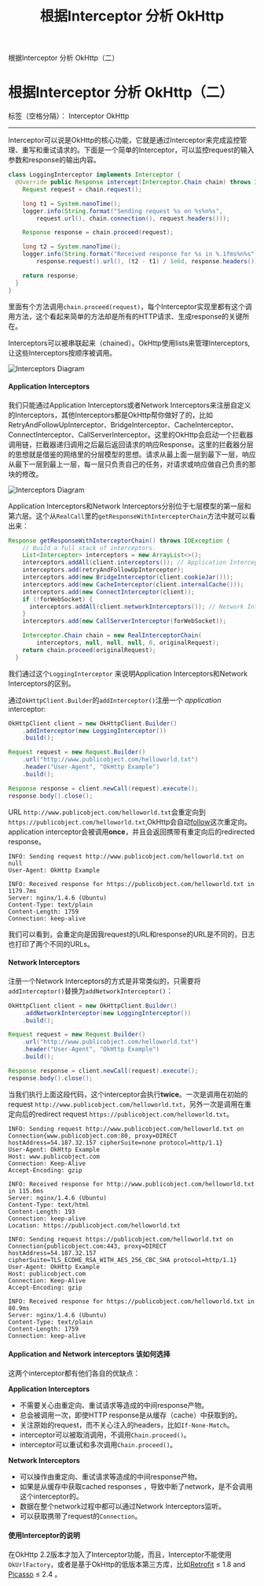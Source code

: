 ﻿---
layout: post
title: 根据Interceptor 分析 OkHttp
categories: Interceptor OkHttp
description: 根据Interceptor 分析 OkHttp。
keywords: Interceptor, OkHttp
---
根据Interceptor 分析 OkHttp（二）
# 根据Interceptor 分析 OkHttp（二）

标签（空格分隔）： Interceptor OkHttp

---

Interceptor可以说是OkHttp的核心功能，它就是通过Interceptor来完成监控管理、重写和重试请求的。下面是一个简单的Interceptor，可以监控request的输入参数和response的输出内容。

```java
class LoggingInterceptor implements Interceptor {
  @Override public Response intercept(Interceptor.Chain chain) throws IOException {
    Request request = chain.request();

    long t1 = System.nanoTime();
    logger.info(String.format("Sending request %s on %s%n%s",
        request.url(), chain.connection(), request.headers()));

    Response response = chain.proceed(request);

    long t2 = System.nanoTime();
    logger.info(String.format("Received response for %s in %.1fms%n%s",
        response.request().url(), (t2 - t1) / 1e6d, response.headers()));

    return response;
  }
}
```

里面有个方法调用`chain.proceed(request)`，每个Interceptor实现里都有这个调用方法，这个看起来简单的方法却是所有的HTTP请求、生成response的关键所在。

Interceptors可以被串联起来（chained）。OkHttp使用lists来管理Interceptors,让这些Interceptors按顺序被调用。

![Interceptors Diagram](https://raw.githubusercontent.com/wiki/square/okhttp/interceptors@2x.png)

#### Application Interceptors

我们只能通过Application Interceptors或者Network Interceptors来注册自定义的Interceptors，其他Interceptors都是OkHttp帮你做好了的，比如RetryAndFollowUpInterceptor、BridgeInterceptor、CacheInterceptor、ConnectInterceptor、CallServerInterceptor。这里的OkHttp会启动一个拦截器调用链，拦截器递归调用之后最后返回请求的响应Response。这里的拦截器分层的思想就是借鉴的网络里的分层模型的思想。请求从最上面一层到最下一层，响应从最下一层到最上一层，每一层只负责自己的任务，对请求或响应做自己负责的那块的修改。

![Interceptors Diagram](https://ww4.sinaimg.cn/large/006tNbRwly1fdb4w7y0h0j30o90jignd.jpg)

Application Interceptors和Network Interceptors分别位于七层模型的第一层和第六层。这个从`RealCall`里的`getResponseWithInterceptorChain`方法中就可以看出来：

```java
Response getResponseWithInterceptorChain() throws IOException {
    // Build a full stack of interceptors.
    List<Interceptor> interceptors = new ArrayList<>();
    interceptors.addAll(client.interceptors()); // Application Interceptors
    interceptors.add(retryAndFollowUpInterceptor);
    interceptors.add(new BridgeInterceptor(client.cookieJar()));
    interceptors.add(new CacheInterceptor(client.internalCache()));
    interceptors.add(new ConnectInterceptor(client));
    if (!forWebSocket) {
      interceptors.addAll(client.networkInterceptors()); // Network Interceptors
    }
    interceptors.add(new CallServerInterceptor(forWebSocket));

    Interceptor.Chain chain = new RealInterceptorChain(
        interceptors, null, null, null, 0, originalRequest);
    return chain.proceed(originalRequest);
  }
```

我们通过这个`LoggingInterceptor` 来说明Application Interceptors和Network Interceptors的区别。

通过`OkHttpClient.Builder`的`addInterceptor()`注册一个 _application_ interceptor:

```java
OkHttpClient client = new OkHttpClient.Builder()
    .addInterceptor(new LoggingInterceptor())
    .build();

Request request = new Request.Builder()
    .url("http://www.publicobject.com/helloworld.txt")
    .header("User-Agent", "OkHttp Example")
    .build();

Response response = client.newCall(request).execute();
response.body().close();
```

URL `http://www.publicobject.com/helloworld.txt`会重定向到`https://publicobject.com/helloworld.txt`,OkHttp会自动[follow](https://www.zybuluo.com/Warning1943/note/698400#follow-up-requests)这次重定向。application interceptor会被调用**once**，并且会返回携带有重定向后的redirected response。

```
INFO: Sending request http://www.publicobject.com/helloworld.txt on null
User-Agent: OkHttp Example

INFO: Received response for https://publicobject.com/helloworld.txt in 1179.7ms
Server: nginx/1.4.6 (Ubuntu)
Content-Type: text/plain
Content-Length: 1759
Connection: keep-alive
```

我们可以看到，会重定向是因我request的URL和response的URL是不同的，日志也打印了两个不同的URLs。

#### Network Interceptors

注册一个Network Interceptors的方式是非常类似的，只需要将`addInterceptor()`替换为`addNetworkInterceptor()`：

```java
OkHttpClient client = new OkHttpClient.Builder()
    .addNetworkInterceptor(new LoggingInterceptor())
    .build();

Request request = new Request.Builder()
    .url("http://www.publicobject.com/helloworld.txt")
    .header("User-Agent", "OkHttp Example")
    .build();

Response response = client.newCall(request).execute();
response.body().close();
```

当我们执行上面这段代码，这个interceptor会执行**twice**。一次是调用在初始的request `http://www.publicobject.com/helloworld.txt`，另外一次是调用在重定向后的redirect request `https://publicobject.com/helloworld.txt`。

```
INFO: Sending request http://www.publicobject.com/helloworld.txt on Connection{www.publicobject.com:80, proxy=DIRECT hostAddress=54.187.32.157 cipherSuite=none protocol=http/1.1}
User-Agent: OkHttp Example
Host: www.publicobject.com
Connection: Keep-Alive
Accept-Encoding: gzip

INFO: Received response for http://www.publicobject.com/helloworld.txt in 115.6ms
Server: nginx/1.4.6 (Ubuntu)
Content-Type: text/html
Content-Length: 193
Connection: keep-alive
Location: https://publicobject.com/helloworld.txt

INFO: Sending request https://publicobject.com/helloworld.txt on Connection{publicobject.com:443, proxy=DIRECT hostAddress=54.187.32.157 cipherSuite=TLS_ECDHE_RSA_WITH_AES_256_CBC_SHA protocol=http/1.1}
User-Agent: OkHttp Example
Host: publicobject.com
Connection: Keep-Alive
Accept-Encoding: gzip

INFO: Received response for https://publicobject.com/helloworld.txt in 80.9ms
Server: nginx/1.4.6 (Ubuntu)
Content-Type: text/plain
Content-Length: 1759
Connection: keep-alive
```

#### Application and Network interceptors 该如何选择

这两个interceptor都有他们各自的优缺点：

**Application Interceptors**

* 不需要关心由重定向、重试请求等造成的中间response产物。
* 总会被调用一次，即使HTTP response是从缓存（cache）中获取到的。
* 关注原始的request，而不关心注入的headers，比如`If-None-Match`。
* interceptor可以被取消调用，不调用`Chain.proceed()`。
* interceptor可以重试和多次调用`Chain.proceed()`。

**Network  Interceptors**

* 可以操作由重定向、重试请求等造成的中间response产物。
* 如果是从缓存中获取cached responses ，导致中断了network，是不会调用这个interceptor的。
* 数据在整个network过程中都可以通过Network  Interceptors监听。
* 可以获取携带了request的`Connection`。

#### 使用Interceptor的说明

在OkHttp 2.2版本才加入了Interceptor功能，而且，Interceptor不能使用`OkUrlFactory`，或者是基于OkHttp的低版本第三方库，比如[Retrofit](http://square.github.io/retrofit/) ≤ 1.8 and [Picasso](http://square.github.io/picasso/) ≤ 2.4 。

